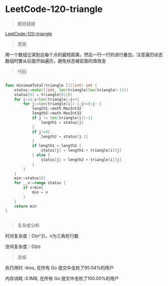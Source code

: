 # LeetCode-120-triangle

>题目链接

[LeetCode-120-triangle](https://leetcode-cn.com/problems/triangle/)

>思路

用一个数组记录到达每个点的最短距离，然后一行一行的进行叠加，注意遍历状态数组时要从后面开始遍历，避免状态被前面的值改变

>代码

```go

func minimumTotal(triangle [][]int) int {
    status:=make([]int, len(triangle[len(triangle)-1]))
    status[0] = triangle[0][0]
    for i:=1;i<len(triangle);i++{
        for j:=len(triangle[i])-1;j>=0;j--{
            length1:=math.MaxInt32
            length2:=math.MaxInt32
            if j != len(triangle[i])-1{
                length1 = status[j]
            }
            if j!=0{
                length2 = status[j-1]
            }
            if length1 < length2 {
                status[j] = length1 + triangle[i][j]
            } else {
                status[j] = length2 + triangle[i][j]
            }
        }
    }
    min:=status[0]
    for _,v:=range status {
        if v<min{
            min = v
        }
    }
    return min
}



```

>复杂度分析

时间复杂度：O(n^2)，n为三角形行数

空间复杂度：O(n)

>总结

执行用时 :4ms, 在所有 Go 提交中击败了95.04%的用户

内存消耗 :3.1MB, 在所有 Go 提交中击败了100.00%的用户
